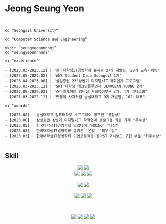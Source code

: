# Jeong Seung Yeon


<!--
**seungyeonnnnnni/seungyeonnnnnni** is a ✨ _special_ ✨ repository because its `README.md` (this file) appears on your GitHub profile.

Here are some ideas to get you started:

- 🔭 I’m currently working on ...
- 🌱 I’m currently learning ...
- 👯 I’m looking to collaborate on ...
- 🤔 I’m looking for help with ...
- 💬 Ask me about ...
- 📫 How to reach me: ...
- 😄 Pronouns: ...
- ⚡ Fun fact: ...
-->

```shell


cd “Soongsil University”

cd “Computer Science and Engineering”

mkdir “seungyeonnnnnni”
cd "seungyeonnnnnni"

vi "experience"

- [2023.03-2023.12] | "한국대학생IT경영학회 큐시즘 27기 개발팀, 28기 교육기획팀"
- [2023.05-2024.02] | "AWS Student Club Soongsil 1기"
- [2023.04-2023.06] | "삼성증권 23'상반기 디지털/IT 학회연계 프로그램"
- [2023.03-2023.12] | "SKT 대학생 테크인플루언서 DEVOCEAN YOUNG 2기"
- [2022.09-2024.02] | "스마일게이트 멤버십 사회참여부문 3기, 4기 리더그룹"
- [2021.03-2022.12] | "멋쟁이 사자처럼 숭실대학교 9기 개발팀, 10기 대표"

vi "awards"

- [2023.08] | 숭실대학교 컴퓨터학부 소프트웨어 공모전 "총장상"
- [2023.06] | 삼성증권 상반기 디지털/IT 학회연계 프로그램 최종 과제 "우수상"
- [2023.05] | 한국대학생IT경영학회 밋업데이 'MOING' "대상"
- [2023.03] | 한국대학생IT경영학회 큐커톤 '온길' "최우수상"
- [2023.03] | 한국대학생IT경영학회 기업프로젝트 동아ST 대시보드 구현 부문 "최우수상"


```


## Skill

 
  
  <div align="center">
<img src="https://img.shields.io/badge/Python-3766AB?style=for-the-badge&logo=Python&logoColor=white"/></a>
<img src="https://img.shields.io/badge/Django-092E20?style=for-the-badge&logo=Django&logoColor=white"/></a>
<br>


<img src="https://img.shields.io/badge/java-007396?style=for-the-badge&logo=java&logoColor=white">
<img src="https://img.shields.io/badge/Spring-6DB33F?style=for-the-badge&logo=Spring&logoColor=white"/></a>
<img src="https://img.shields.io/badge/Spring Boot-6DB33F?style=for-the-badge&logo=SpringBoot&logoColor=white"/></a>

<br />
<br />
<img src="https://img.shields.io/badge/html-E34F26?style=for-the-badge&logo=html5&logoColor=white">
<img src="https://img.shields.io/badge/css-1572B6?style=for-the-badge&logo=css3&logoColor=white">

<br>
  <br>  
  <img src="https://img.shields.io/badge/mysql-4479A1?style=for-the-badge&logo=mysql&logoColor=white"> 

  <img src="https://img.shields.io/badge/linux-FCC624?style=for-the-badge&logo=linux&logoColor=black"> 
  <img src="https://img.shields.io/badge/amazonaws-232F3E?style=for-the-badge&logo=amazonaws&logoColor=white">
  
 <br><br>
  <img src="https://img.shields.io/badge/github-181717?style=for-the-badge&logo=github&logoColor=white">
  <img src="https://img.shields.io/badge/git-F05032?style=for-the-badge&logo=git&logoColor=white">
  <img src="https://img.shields.io/badge/Notion-000000?style=for-the-badge&logo=Notion&logoColor=white">
  <img src="https://img.shields.io/badge/Slack-4A154B?style=for-the-badge&logo=Slack&logoColor=white">
</div>
